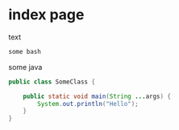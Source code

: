 # index page

text

```bash
some bash
```

some java
```java
public class SomeClass {

    public static void main(String ...args) {
        System.out.println("Hello");
    }
}

```